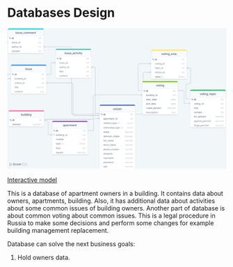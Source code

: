 # Databases Design

![Database model](database-model-01.png)

[Interactive model](https://drawsql.app/community-services/diagrams/community-of-building-owners/)

This is a database of apartment owners in a building. It contains data about owners, apartments, building. 
Also, it has additional data about activities about some common issues of building owners.
Another part of database is about common voting about common issues. 
This is a legal procedure in Russia to make some decisions and perform some changes for example building management replacement.

Database can solve the next business goals:
1. Hold owners data.